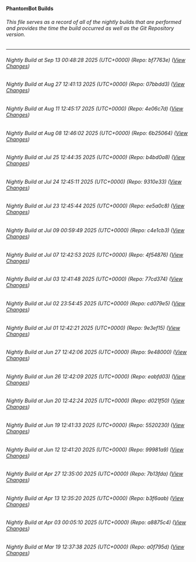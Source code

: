 **PhantomBot Builds**

###### This file serves as a record of all of the nightly builds that are performed and provides the time the build occurred as well as the Git Repository version.
-------------------------------------------------------------------------------------------------------------
###### Nightly Build at Sep 13 00:48:28 2025 (UTC+0000) (Repo: bf7763e) ([View Changes](https://github.com/PhantomBot/PhantomBot/compare/07bbdd3...bf7763e))
###### Nightly Build at Aug 27 12:41:13 2025 (UTC+0000) (Repo: 07bbdd3) ([View Changes](https://github.com/PhantomBot/PhantomBot/compare/4e06c7d...07bbdd3))
###### Nightly Build at Aug 11 12:45:17 2025 (UTC+0000) (Repo: 4e06c7d) ([View Changes](https://github.com/PhantomBot/PhantomBot/compare/6b25064...4e06c7d))
###### Nightly Build at Aug 08 12:46:02 2025 (UTC+0000) (Repo: 6b25064) ([View Changes](https://github.com/PhantomBot/PhantomBot/compare/b4bd0a8...6b25064))
###### Nightly Build at Jul 25 12:44:35 2025 (UTC+0000) (Repo: b4bd0a8) ([View Changes](https://github.com/PhantomBot/PhantomBot/compare/9310e33...b4bd0a8))
###### Nightly Build at Jul 24 12:45:11 2025 (UTC+0000) (Repo: 9310e33) ([View Changes](https://github.com/PhantomBot/PhantomBot/compare/ee5a0c8...9310e33))
###### Nightly Build at Jul 23 12:45:44 2025 (UTC+0000) (Repo: ee5a0c8) ([View Changes](https://github.com/PhantomBot/PhantomBot/compare/c4e1cb3...ee5a0c8))
###### Nightly Build at Jul 09 00:59:49 2025 (UTC+0000) (Repo: c4e1cb3) ([View Changes](https://github.com/PhantomBot/PhantomBot/compare/4f54876...c4e1cb3))
###### Nightly Build at Jul 07 12:42:53 2025 (UTC+0000) (Repo: 4f54876) ([View Changes](https://github.com/PhantomBot/PhantomBot/compare/77cd374...4f54876))
###### Nightly Build at Jul 03 12:41:48 2025 (UTC+0000) (Repo: 77cd374) ([View Changes](https://github.com/PhantomBot/PhantomBot/compare/cd079e5...77cd374))
###### Nightly Build at Jul 02 23:54:45 2025 (UTC+0000) (Repo: cd079e5) ([View Changes](https://github.com/PhantomBot/PhantomBot/compare/9e3ef15...cd079e5))
###### Nightly Build at Jul 01 12:42:21 2025 (UTC+0000) (Repo: 9e3ef15) ([View Changes](https://github.com/PhantomBot/PhantomBot/compare/9e48000...9e3ef15))
###### Nightly Build at Jun 27 12:42:06 2025 (UTC+0000) (Repo: 9e48000) ([View Changes](https://github.com/PhantomBot/PhantomBot/compare/eabfd03...9e48000))
###### Nightly Build at Jun 26 12:42:09 2025 (UTC+0000) (Repo: eabfd03) ([View Changes](https://github.com/PhantomBot/PhantomBot/compare/d021f50...eabfd03))
###### Nightly Build at Jun 20 12:42:24 2025 (UTC+0000) (Repo: d021f50) ([View Changes](https://github.com/PhantomBot/PhantomBot/compare/5520230...d021f50))
###### Nightly Build at Jun 19 12:41:33 2025 (UTC+0000) (Repo: 5520230) ([View Changes](https://github.com/PhantomBot/PhantomBot/compare/99981a9...5520230))
###### Nightly Build at Jun 12 12:41:20 2025 (UTC+0000) (Repo: 99981a9) ([View Changes](https://github.com/PhantomBot/PhantomBot/compare/7b13fda...99981a9))
###### Nightly Build at Apr 27 12:35:00 2025 (UTC+0000) (Repo: 7b13fda) ([View Changes](https://github.com/PhantomBot/PhantomBot/compare/b3f6aab...7b13fda))
###### Nightly Build at Apr 13 12:35:20 2025 (UTC+0000) (Repo: b3f6aab) ([View Changes](https://github.com/PhantomBot/PhantomBot/compare/a8875c4...b3f6aab))
###### Nightly Build at Apr 03 00:05:10 2025 (UTC+0000) (Repo: a8875c4) ([View Changes](https://github.com/PhantomBot/PhantomBot/compare/a0f795d...a8875c4))
###### Nightly Build at Mar 19 12:37:38 2025 (UTC+0000) (Repo: a0f795d) ([View Changes](https://github.com/PhantomBot/PhantomBot/compare/db8c0cd...a0f795d))

